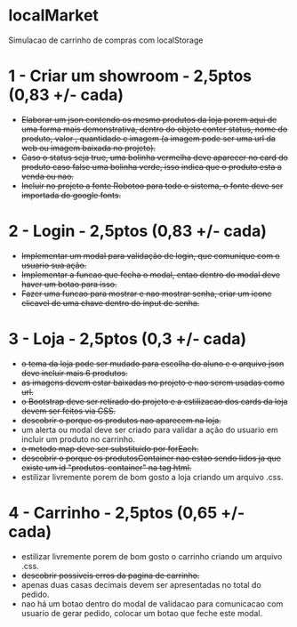 # localMarket

Simulacao de carrinho de compras com localStorage

# 1 - Criar um showroom - 2,5ptos (0,83 +/- cada)

- <del> Elaborar um json contendo os mesmo produtos da loja porem aqui de uma forma mais demonstrativa, dentro do objeto conter status, nome do produto, valor , quantidade e imagem (a imagem pode ser uma url da web ou imagem baixada no projeto). </del>
- <del> Caso o status seja true, uma bolinha vermelha deve aparecer no card do produto caso false uma bolinha verde, isso indica que o produto esta a venda ou nao. </del>
- <del> Incluir no projeto a fonte Robotoo para todo o sistema, o fonte deve ser importada do google fonts. </del>

# 2 - Login - 2,5ptos (0,83 +/- cada)

- <del> Implementar um modal para validação de login, que comunique com o usuario sua ação. </del>
- <del> Implementar a funcao que fecha o modal, entao dentro do modal deve haver um botao para isso. </del>
- <del> Fazer uma funcao para mostrar e nao mostrar senha, criar um icone clicavel de uma chave dentro do input de senha. </del>

# 3 - Loja - 2,5ptos (0,3 +/- cada)

- <del> o tema da loja pode ser mudado para escolha do aluno e o arquivo json deve incluir mais 6 produtos. </del>
- <del> as imagens devem estar baixadas no projeto e nao serem usadas como url. </del>
- <del> o Bootstrap deve ser retirado do projeto e a estilizacao dos cards da loja devem ser feitos via CSS. </del>
- <del> descobrir o porque os produtos nao aparecem na loja. </del>
- um alerta ou modal deve ser criado para validar a ação do usuario em incluir um produto no carrinho.
- <del> o metodo map deve ser substituido por forEach. </del>
- <del> descobrir o porque os produtosContainer nao estao sendo lidos ja que existe um id "produtos-container" na tag html. </del>
- estilizar livremente porem de bom gosto a loja criando um arquivo .css.

# 4 - Carrinho - 2,5ptos (0,65 +/- cada)

- estilizar livremente porem de bom gosto o carrinho criando um arquivo .css.
- <del> descobrir possiveis erros da pagina de carrinho. </del>
- apenas duas casas decimais devem ser apresentadas no total do pedido.
- nao há um botao dentro do modal de validacao para comunicacao com usuario de gerar pedido, colocar um botao que feche este modal.
